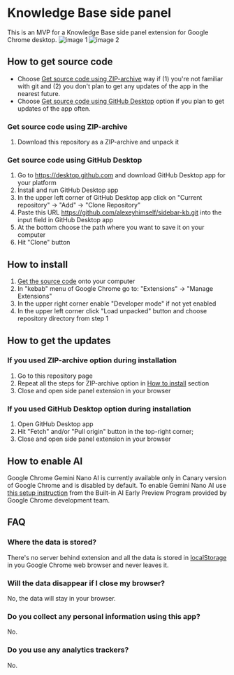 # Knowledge Base side panel
This is an MVP for a Knowledge Base side panel extension for Google Chrome desktop.
![image 1](https://www.dropbox.com/scl/fi/jgrdvfnfme3rho63qezsy/Screenshot-at-Jul-23-12-43-46.png?rlkey=1kcy5lcy67x8qnmryk7inq28e&raw=1)
![image 2](https://www.dropbox.com/scl/fi/l4z30ff2zeejpc0or5r4b/Screenshot-at-Jul-23-12-44-46.png?rlkey=gkbk1ovz0unjav1f2aadi4743&raw=1)


## How to get source code
* Choose [Get source code using ZIP-archive](#get-source-code-using-zip-archive) way if (1) you're not familiar with git and (2) you don't plan to get any updates of the app in the nearest future.
* Choose [Get source code using GitHub Desktop](#get-source-code-using-github-desktop) option if you plan to get updates of the app often.

### Get source code using ZIP-archive
1. Download this repository as a ZIP-archive and unpack it

### Get source code using GitHub Desktop
1. Go to https://desktop.github.com and download GitHub Desktop app for your platform
2. Install and run GitHub Desktop app
3. In the upper left corner of GitHub Desktop app click on "Current repository" → "Add" → "Clone Repository"
4. Paste this URL https://github.com/alexeyhimself/sidebar-kb.git into the input field in GitHub Desktop app
5. At the bottom choose the path where you want to save it on your computer
6. Hit "Clone" button


## How to install
1. [Get the source code](#how-to-get-source-code) onto your computer
2. In "kebab" menu of Google Chrome go to: "Extensions" → "Manage Extensions"
3. In the upper right corner enable "Developer mode" if not yet enabled
4. In the upper left corner click "Load unpacked" button and choose repository directory from step 1


## How to get the updates
### If you used ZIP-archive option during installation
1. Go to this repository page
2. Repeat all the steps for ZIP-archive option in [How to install](#how-to-install) section 
3. Close and open side panel extension in your browser

### If you used GitHub Desktop option during installation
1. Open GitHub Desktop app
2. Hit "Fetch" and/or "Pull origin" button in the top-right corner;
3. Close and open side panel extension in your browser


## How to enable AI
Google Chrome Gemini Nano AI is currently available only in Canary version of Google Chrome and is disabled by default. To enable Gemini Nano AI use [this setup instruction](https://docs.google.com/document/d/1VG8HIyz361zGduWgNG7R_R8Xkv0OOJ8b5C9QKeCjU0c/edit#heading=h.5s2qlonhpm36) from the Built-in AI Early Preview Program provided by Google Chrome development team.


## FAQ
### Where the data is stored?
There's no server behind extension and all the data is stored in [localStorage](https://developer.mozilla.org/en-US/docs/Web/API/Window/localStorage) in you Google Chrome web browser and never leaves it.

### Will the data disappear if I close my browser?
No, the data will stay in your browser.

### Do you collect any personal information using this app?
No.

### Do you use any analytics trackers?
No.
